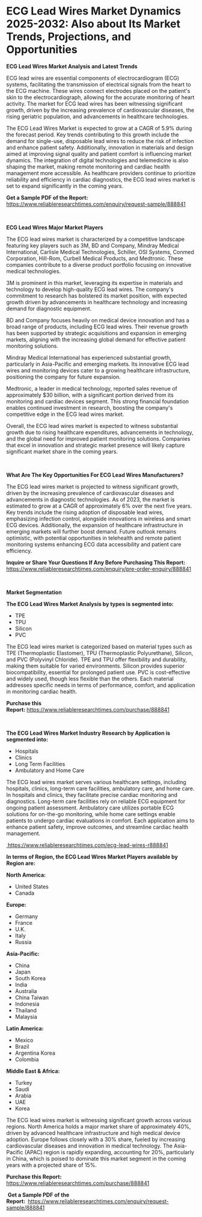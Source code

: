 <p><h1>ECG Lead Wires Market Dynamics 2025-2032: Also about Its Market Trends, Projections, and Opportunities</h1></p><p><strong>ECG Lead Wires Market Analysis and Latest Trends</strong></p>
<p><p>ECG lead wires are essential components of electrocardiogram (ECG) systems, facilitating the transmission of electrical signals from the heart to the ECG machine. These wires connect electrodes placed on the patient's skin to the electrocardiograph, allowing for the accurate monitoring of heart activity. The market for ECG lead wires has been witnessing significant growth, driven by the increasing prevalence of cardiovascular diseases, the rising geriatric population, and advancements in healthcare technologies.</p><p>The ECG Lead Wires Market is expected to grow at a CAGR of 5.9% during the forecast period. Key trends contributing to this growth include the demand for single-use, disposable lead wires to reduce the risk of infection and enhance patient safety. Additionally, innovation in materials and design aimed at improving signal quality and patient comfort is influencing market dynamics. The integration of digital technologies and telemedicine is also shaping the market, making remote monitoring and cardiac health management more accessible. As healthcare providers continue to prioritize reliability and efficiency in cardiac diagnostics, the ECG lead wires market is set to expand significantly in the coming years.</p></p>
<p><strong>Get a Sample PDF of the Report:&nbsp;</strong> <a href="https://www.reliableresearchtimes.com/enquiry/request-sample/888841?utm_campaign=2180&utm_medium=2&utm_source=Github&utm_content=ia&utm_term=13042025&utm_id=ecg-lead-wires">https://www.reliableresearchtimes.com/enquiry/request-sample/888841</a></p>
<p>&nbsp;</p>
<p><strong>ECG Lead Wires Major Market Players</strong></p>
<p><p>The ECG lead wires market is characterized by a competitive landscape featuring key players such as 3M, BD and Company, Mindray Medical International, Carlisle Medical Technologies, Schiller, OSI Systems, Conmed Corporation, Hill-Rom, Curbell Medical Products, and Medtronic. These companies contribute to a diverse product portfolio focusing on innovative medical technologies.</p><p>3M is prominent in this market, leveraging its expertise in materials and technology to develop high-quality ECG lead wires. The company's commitment to research has bolstered its market position, with expected growth driven by advancements in healthcare technology and increasing demand for diagnostic equipment.</p><p>BD and Company focuses heavily on medical device innovation and has a broad range of products, including ECG lead wires. Their revenue growth has been supported by strategic acquisitions and expansion in emerging markets, aligning with the increasing global demand for effective patient monitoring solutions.</p><p>Mindray Medical International has experienced substantial growth, particularly in Asia-Pacific and emerging markets. Its innovative ECG lead wires and monitoring devices cater to a growing healthcare infrastructure, positioning the company for future expansion.</p><p>Medtronic, a leader in medical technology, reported sales revenue of approximately $30 billion, with a significant portion derived from its monitoring and cardiac devices segment. This strong financial foundation enables continued investment in research, boosting the company's competitive edge in the ECG lead wires market.</p><p>Overall, the ECG lead wires market is expected to witness substantial growth due to rising healthcare expenditures, advancements in technology, and the global need for improved patient monitoring solutions. Companies that excel in innovation and strategic market presence will likely capture significant market share in the coming years.</p></p>
<p>&nbsp;</p>
<p><strong>What Are The Key Opportunities For ECG Lead Wires Manufacturers?</strong></p>
<p><p>The ECG lead wires market is projected to witness significant growth, driven by the increasing prevalence of cardiovascular diseases and advancements in diagnostic technologies. As of 2023, the market is estimated to grow at a CAGR of approximately 6% over the next five years. Key trends include the rising adoption of disposable lead wires, emphasizing infection control, alongside innovations in wireless and smart ECG devices. Additionally, the expansion of healthcare infrastructure in emerging markets will further boost demand. Future outlook remains optimistic, with potential opportunities in telehealth and remote patient monitoring systems enhancing ECG data accessibility and patient care efficiency.</p></p>
<p><strong>Inquire or Share Your Questions If Any Before Purchasing This Report:</strong> <a href="https://www.reliableresearchtimes.com/enquiry/pre-order-enquiry/888841?utm_campaign=2180&utm_medium=2&utm_source=Github&utm_content=ia&utm_term=13042025&utm_id=ecg-lead-wires">https://www.reliableresearchtimes.com/enquiry/pre-order-enquiry/888841</a></p>
<p>&nbsp;</p>
<p><strong>Market Segmentation</strong></p>
<p><strong>The ECG Lead Wires Market Analysis by types is segmented into:</strong></p>
<p><ul><li>TPE</li><li>TPU</li><li>Silicon</li><li>PVC</li></ul></p>
<p><p>The ECG lead wires market is categorized based on material types such as TPE (Thermoplastic Elastomer), TPU (Thermoplastic Polyurethane), Silicon, and PVC (Polyvinyl Chloride). TPE and TPU offer flexibility and durability, making them suitable for varied environments. Silicon provides superior biocompatibility, essential for prolonged patient use. PVC is cost-effective and widely used, though less flexible than the others. Each material addresses specific needs in terms of performance, comfort, and application in monitoring cardiac health.</p></p>
<p><strong>Purchase this Report:&nbsp;</strong><a href="https://www.reliableresearchtimes.com/purchase/888841?utm_campaign=2180&utm_medium=2&utm_source=Github&utm_content=ia&utm_term=13042025&utm_id=ecg-lead-wires">https://www.reliableresearchtimes.com/purchase/888841</a></p>
<p>&nbsp;</p>
<p><strong>The ECG Lead Wires Market Industry Research by Application is segmented into:</strong></p>
<p><ul><li>Hospitals</li><li>Clinics</li><li>Long Term Facilities</li><li>Ambulatory and Home Care</li></ul></p>
<p><p>The ECG lead wires market serves various healthcare settings, including hospitals, clinics, long-term care facilities, ambulatory care, and home care. In hospitals and clinics, they facilitate precise cardiac monitoring and diagnostics. Long-term care facilities rely on reliable ECG equipment for ongoing patient assessment. Ambulatory care utilizes portable ECG solutions for on-the-go monitoring, while home care settings enable patients to undergo cardiac evaluations in comfort. Each application aims to enhance patient safety, improve outcomes, and streamline cardiac health management.</p></p>
<p><a href="https://www.reliableresearchtimes.com/ecg-lead-wires-r888841?utm_campaign=2180&utm_medium=2&utm_source=Github&utm_content=ia&utm_term=13042025&utm_id=ecg-lead-wires">&nbsp;https://www.reliableresearchtimes.com/ecg-lead-wires-r888841</a></p>
<p><strong>In terms of Region, the ECG Lead Wires Market Players available by Region are:</strong></p>
<p>
    <p> <strong> North America: </strong>
        <ul>
            <li>United States</li>
            <li>Canada</li>
        </ul>
        </p> 
    <p> <strong> Europe: </strong>
        <ul>
            <li>Germany</li>
            <li>France</li>
            <li>U.K.</li>
            <li>Italy</li>
            <li>Russia</li>
        </ul>
        </p> 
    <p> <strong> Asia-Pacific: </strong>
        <ul>
            <li>China</li>
            <li>Japan</li>
            <li>South Korea</li>
            <li>India</li>
            <li>Australia</li>
            <li>China Taiwan</li>
            <li>Indonesia</li>
            <li>Thailand</li>
            <li>Malaysia</li>
        </ul>
        </p> 
    <p> <strong> Latin America: </strong>
        <ul>
            <li>Mexico</li>
            <li>Brazil</li>
            <li>Argentina Korea</li>
            <li>Colombia</li>
        </ul>
        </p> 
    <p> <strong> Middle East & Africa: </strong>
        <ul>
            <li>Turkey</li>
            <li>Saudi</li>
            <li>Arabia</li>
            <li>UAE</li>
            <li>Korea</li>
        </ul>
    </p>
    </p>
<p><p>The ECG lead wires market is witnessing significant growth across various regions. North America holds a major market share of approximately 40%, driven by advanced healthcare infrastructure and high medical device adoption. Europe follows closely with a 30% share, fueled by increasing cardiovascular diseases and innovation in medical technology. The Asia-Pacific (APAC) region is rapidly expanding, accounting for 20%, particularly in China, which is poised to dominate this market segment in the coming years with a projected share of 15%.</p></p>
<p><strong>Purchase this Report: </strong><a href="https://www.reliableresearchtimes.com/purchase/888841?utm_campaign=2180&utm_medium=2&utm_source=Github&utm_content=ia&utm_term=13042025&utm_id=ecg-lead-wires">https://www.reliableresearchtimes.com/purchase/888841</a></p>
<p>&nbsp;<strong>Get a Sample PDF of the Report:&nbsp;&nbsp;</strong><a href="https://www.reliableresearchtimes.com/enquiry/request-sample/888841?utm_campaign=2180&utm_medium=2&utm_source=Github&utm_content=ia&utm_term=13042025&utm_id=ecg-lead-wires">https://www.reliableresearchtimes.com/enquiry/request-sample/888841</a></p>
<p><strong></strong></p>
<p><p></p><p></p><p></p></p>